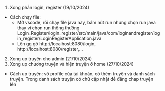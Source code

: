 1. Xong phần login, register (19/10/2024)
- Cách chạy file:
    + Mở vscode, rồi chạy file java này, bấm nút run nhưng chọn run java thay vì chọn run thông thường Login_Register/login_register/src/main/java/com/loginandregister/login_register/LoginRegisterApplication.java
    + Lên gg gõ http://localhost:8080/login, http://localhost:8080/register,... 
2. Xong up truyện cho admin (21/10/2024)
3. Xong up chương truyện và hiện truyện ở home (27/10/2024)
- Cách up truyện: vô profile của tài khoản, có thêm truyện và danh sách truyện. Trong danh sách truyện có chữ cập nhật để đăng chap truyện lên